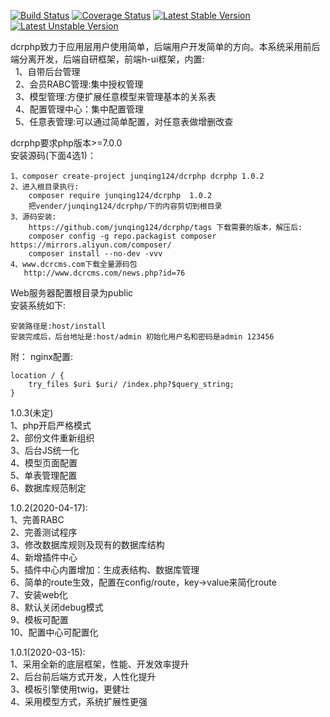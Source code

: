 [![Build Status](https://travis-ci.org/junqing124/dcrphp.svg?branch=master)](https://travis-ci.org/junqing124/dcrphp) 
[![Coverage Status](https://coveralls.io/repos/github/junqing124/dcrphp/badge.svg?branch=master)](https://coveralls.io/github/junqing124/dcrphp?branch=master) 
[![Latest Stable Version](https://poser.pugx.org/junqing124/dcrphp/v/stable.png)](https://packagist.org/packages/junqing124/dcrphp) 
[![Latest Unstable Version](https://poser.pugx.org/junqing124/dcrphp/v/unstable.png)](https://packagist.org/packages/junqing124/dcrphp)  

dcrphp致力于应用层用户使用简单，后端用户开发简单的方向。本系统采用前后端分离开发，后端自研框架，前端h-ui框架，内置:  
&nbsp;&nbsp;1、自带后台管理  
&nbsp;&nbsp;2、会员RABC管理:集中授权管理  
&nbsp;&nbsp;3、模型管理:方便扩展任意模型来管理基本的关系表    
&nbsp;&nbsp;4、配置管理中心：集中配置管理  
&nbsp;&nbsp;5、任意表管理:可以通过简单配置，对任意表做增删改查  
  
dcrphp要求php版本>=7.0.0  
安装源码(下面4选1)：  

    1、composer create-project junqing124/dcrphp dcrphp 1.0.2
    2、进入根目录执行:
        composer require junqing124/dcrphp  1.0.2  
        把vender/junqing124/dcrphp/下的内容剪切到根目录  
    3、源码安装:
        https://github.com/junqing124/dcrphp/tags 下载需要的版本，解压后:  
        composer config -g repo.packagist composer https://mirrors.aliyun.com/composer/  
        composer install --no-dev -vvv  
    4、www.dcrcms.com下载全量源码包  
       http://www.dcrcms.com/news.php?id=76  
        
Web服务器配置根目录为public  
安装系统如下:    

    安装路径是:host/install    
    安装完成后，后台地址是:host/admin 初始化用户名和密码是admin 123456  
  
附： 
nginx配置:  
```charset utf-8;  
location / {  
    try_files $uri $uri/ /index.php?$query_string;    
}  
```
1.0.3(未定)      
    1、php开启严格模式  
    2、部份文件重新组织  
    3、后台JS统一化  
    4、模型页面配置  
    5、单表管理配置  
    6、数据库规范制定  

1.0.2(2020-04-17):  
    1、完善RABC  
    2、完善测试程序  
    3、修改数据库规则及现有的数据库结构  
    4、新增插件中心  
    5、插件中心内置增加：生成表结构、数据库管理  
    6、简单的route生效，配置在config/route，key->value来简化route  
    7、安装web化  
    8、默认关闭debug模式  
    9、模板可配置  
    10、配置中心可配置化  

1.0.1(2020-03-15):  
    1、采用全新的底层框架，性能、开发效率提升  
    2、后台前后端方式开发，人性化提升  
    3、模板引擎使用twig，更健壮  
    4、采用模型方式，系统扩展性更强  

